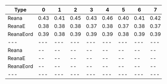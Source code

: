 | Type | 0 | 1 | 2 | 3 | 4 | 5 | 6 | 7 | 8 |
|---|---|---|---|---|---|---|---|---|---|
| Reana | 0.43 | 0.41 | 0.45 | 0.43 | 0.46 | 0.40 | 0.41 | 0.42 | 0.43 |
| ReanaE | 0.38 | 0.38 | 0.38 | 0.37 | 0.38 | 0.37 | 0.38 | 0.37 | -- |
| ReanaEord | 0.39 | 0.38 | 0.39 | 0.39 | 0.39 | 0.38 | 0.39 | 0.39 | 0.40 |
| --- | --- | --- | --- | --- | --- | --- | --- | --- | --- |
| Reana | -- | -- | -- | -- | -- | -- | -- | -- | -- |
| ReanaE | -- | -- | -- | -- | -- | -- | -- | -- | -- |
| ReanaEord | -- | -- | -- | -- | -- | -- | -- | -- | -- |
|---|---|---|---|---|---|---|---|---|---|
